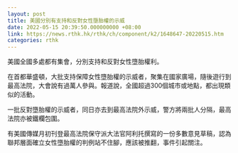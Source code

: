 ```yaml
---
layout: post
title: 美國分別有支持和反對女性墮胎權的示威
date: 2022-05-15 20:39:50.000000000 +08:00
link: https://news.rthk.hk/rthk/ch/component/k2/1648647-20220515.htm
categories: rthk
---
```


美國全國多處都有集會，分別支持和反對女性墮胎權利。

在首都華盛頓，大批支持保障女性墮胎權的示威者，聚集在國家廣場，隨後遊行到最高法院，大會說有過萬人參與。報道說，全國超過300個城市或地點，都出現類似的活動。

一批反對墮胎權的示威者，同日亦去到最高法院外示威，警方將兩批人分隔，最高法院亦被鐵欄包圍。

有美國傳媒月初刊登最高法院保守派大法官阿利托撰寫的一份多數意見草稿，認為聯邦層面確立女性墮胎權的判例站不住腳，應該被推翻，事件引起關注。
